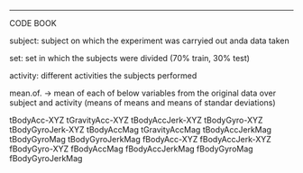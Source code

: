 ________________
CODE BOOK

subject: subject on which the experiment was carryied out anda data taken

set: set in which the subjects were divided (70% train, 30% test)

activity: different activities the subjects performed

mean.of. -> mean of each of below variables from the original data over subject and activity (means of means and means of standar deviations)

tBodyAcc-XYZ
tGravityAcc-XYZ
tBodyAccJerk-XYZ
tBodyGyro-XYZ
tBodyGyroJerk-XYZ
tBodyAccMag
tGravityAccMag
tBodyAccJerkMag
tBodyGyroMag
tBodyGyroJerkMag
fBodyAcc-XYZ
fBodyAccJerk-XYZ
fBodyGyro-XYZ
fBodyAccMag
fBodyAccJerkMag
fBodyGyroMag
fBodyGyroJerkMag
